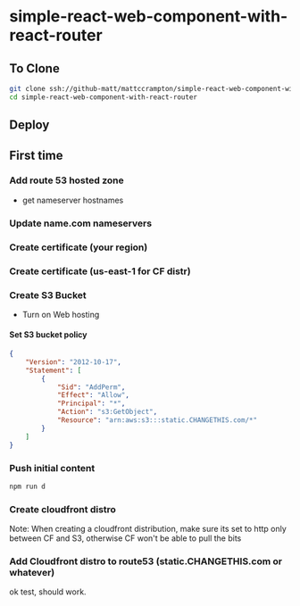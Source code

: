 # simple-react-web-component-with-react-router

## To Clone

```bash
git clone ssh://github-matt/mattccrampton/simple-react-web-component-with-react-router.git
cd simple-react-web-component-with-react-router
```

## Deploy

## First time

### Add route 53 hosted zone

- get nameserver hostnames

### Update name.com nameservers

### Create certificate (your region)

### Create certificate (us-east-1 for CF distr)

### Create S3 Bucket

- Turn on Web hosting

#### Set S3 bucket policy

```json
{
    "Version": "2012-10-17",
    "Statement": [
        {
            "Sid": "AddPerm",
            "Effect": "Allow",
            "Principal": "*",
            "Action": "s3:GetObject",
            "Resource": "arn:aws:s3:::static.CHANGETHIS.com/*"
        }
    ]
}
```

### Push initial content

```bash
npm run d
```

### Create cloudfront distro

Note: When creating a cloudfront distribution, make sure its set to http only between CF and S3, otherwise CF won't be able to pull the bits

### Add Cloudfront distro to route53 (static.CHANGETHIS.com or whatever)

ok test, should work.
